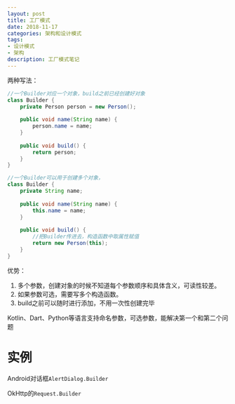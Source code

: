 ```yaml
---
layout: post
title: 工厂模式
date: 2018-11-17
categories: 架构和设计模式
tags: 
- 设计模式
- 架构
description: 工厂模式笔记
---
```


两种写法：

```java
//一个Builder对应一个对象，build之前已经创建好对象
class Builder {
    private Person person = new Person();
    
    public void name(String name) {
        person.name = name;
    }
    
    public void build() {
        return person;
    }
}

//一个Builder可以用于创建多个对象，
class Builder {
    private String name;
    
    public void name(String name) {
        this.name = name;
    }
    
    public void build() {
        //把Builder传进去，构造函数中取属性赋值
        return new Person(this);
    }
}
```



优势：

1. 多个参数，创建对象的时候不知道每个参数顺序和具体含义，可读性较差。
2. 如果参数可选，需要写多个构造函数。
3. build之前可以随时进行添加，不用一次性创建完毕

Kotlin、Dart、Python等语言支持命名参数，可选参数，能解决第一个和第二个问题

# 实例

Android对话框`AlertDialog.Builder`

OkHttp的`Request.Builder`
